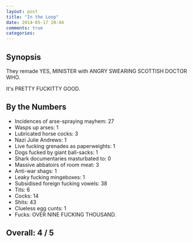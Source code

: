```yaml
---
layout: post
title: "In the Loop"
date: 2014-05-17 20:44
comments: true
categories: 
---
```


Synopsis
--------

They remade YES, MINISTER with ANGRY SWEARING SCOTTISH DOCTOR WHO.

It's PRETTY FUCKITTY GOOD.

By the Numbers
--------------

* Incidences of arse-spraying mayhem: 27
* Wasps up arses: 1
* Lubricated horse cocks: 3
* Nazi Julie Andrews: 1
* Live fucking grenades as paperweights: 1
* Dogs fucked by giant ball-sacks: 1
* Shark documentaries masturbated to: 0
* Massive abbatoirs of room meat: 3
* Anti-war shags: 1
* Leaky fucking mingeboxes: 1
* Subsidised foreign fucking vowels: 38
* Tits: 6
* Cocks: 14
* Shits: 43
* Clueless egg cunts: 1
* Fucks: OVER NINE FUCKING THOUSAND.

Overall: 4 / 5
--------------